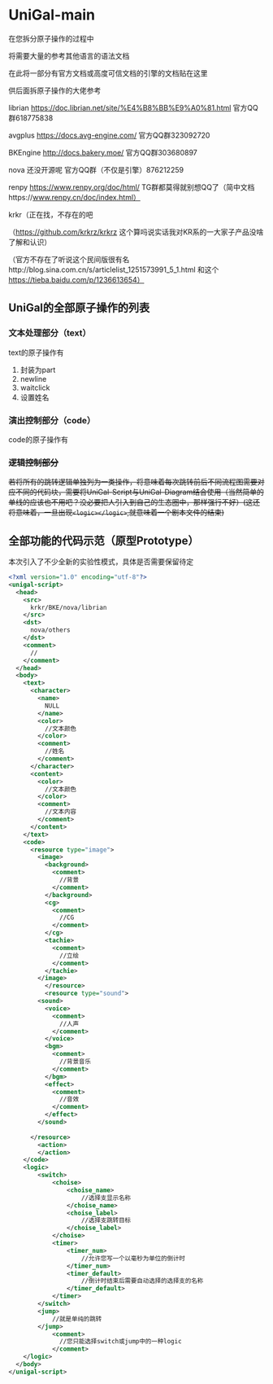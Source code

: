 # UniGal-main



在您拆分原子操作的过程中

将需要大量的参考其他语言的语法文档

在此将一部分有官方文档或高度可信文档的引擎的文档贴在这里

供后面拆原子操作的大佬参考

librian https://doc.librian.net/site/%E4%B8%BB%E9%A0%81.html 官方QQ群618775838

avgplus https://docs.avg-engine.com/ 官方QQ群323092720

BKEngine http://docs.bakery.moe/ 官方QQ群303680897

nova 还没开源呢 官方QQ群（不仅是引擎）876212259

renpy https://www.renpy.org/doc/html/ TG群都莫得就别想QQ了（简中文档https://www.renpy.cn/doc/index.html）

krkr（正在找，不存在的吧

（https://github.com/krkrz/krkrz  这个算吗说实话我对KR系的一大家子产品没啥了解和认识）

（官方不存在了听说这个民间版很有名http://blog.sina.com.cn/s/articlelist_1251573991_5_1.html 和这个 https://tieba.baidu.com/p/1236613654）





## UniGal的全部原子操作的列表

### 文本处理部分（text）

text的原子操作有

1. 封装为part
2. newline
3. waitclick
4. 设置姓名

### 演出控制部分（code）

code的原子操作有

### ~~逻辑控制部分~~

~~若将所有的跳转逻辑单独列为一类操作，将意味着每次跳转前后不同流程图需要对应不同的代码块，需要将UniGal-Script与UniGal-Diagram结合使用（当然简单的单线的应该也不用吧？没必要把人引入到自己的生态圈中，那样强行不好）(这还将意味着，一旦出现```<logic></logic>```,就意味着一个剧本文件的结束)~~



## 全部功能的代码示范（原型Prototype）

本次引入了不少全新的实验性模式，具体是否需要保留待定

```XML
<?xml version="1.0" encoding="utf-8"?>
<unigal-script>
  <head>
    <src>
      krkr/BKE/nova/librian
    </src>
    <dst>
      nova/others
    </dst>
    <comment>
      //
    </comment>
  </head>
  <body>
    <text>
      <character>
	  	<name>
          NULL
        </name>
	    <color>
          //文本颜色
        </color>
        <comment>
          //姓名
        </comment>
      </character>
      <content>
	  	<color>
          //文本颜色
        </color>
        <comment>
          //文本内容
        </comment>
      </content>
    </text>
    <code>
      <resource type="image">
        <image>
          <background>
            <comment>
              //背景
            </comment>
          </background>
          <cg>
            <comment>
              //CG
            </comment>
          </cg>
          <tachie>
            <comment>
              //立绘
            </comment>
          </tachie>
        </image>
          </resource>
          <resource type="sound">
        <sound>
          <voice>
            <comment>
              //人声
            </comment>
          </voice>
          <bgm>
            <comment>
              //背景音乐
            </comment>
          </bgm>
          <effect>
            <comment>
              //音效
            </comment>
          </effect>
        </sound>
              
      </resource>
        <action>
        </action>
    </code>
    <logic>
        <switch>
            <choise>
                <choise_name>
                    //选择支显示名称
                </choise_name>
                <choise_label>
                    //选择支跳转目标
                </choise_label>
            </choise>
            <timer>
                <timer_num>
                    //允许您写一个以毫秒为单位的倒计时
                </timer_num>
                <timer_default>
                    //倒计时结束后需要自动选择的选择支的名称
                </timer_default>
            </timer>
        </switch>
        <jump>
            //就是单纯的跳转
        </jump>
            <comment>
              //您只能选择switch或jump中的一种logic
            </comment>
    </logic>
  </body>
</unigal-script>
```

